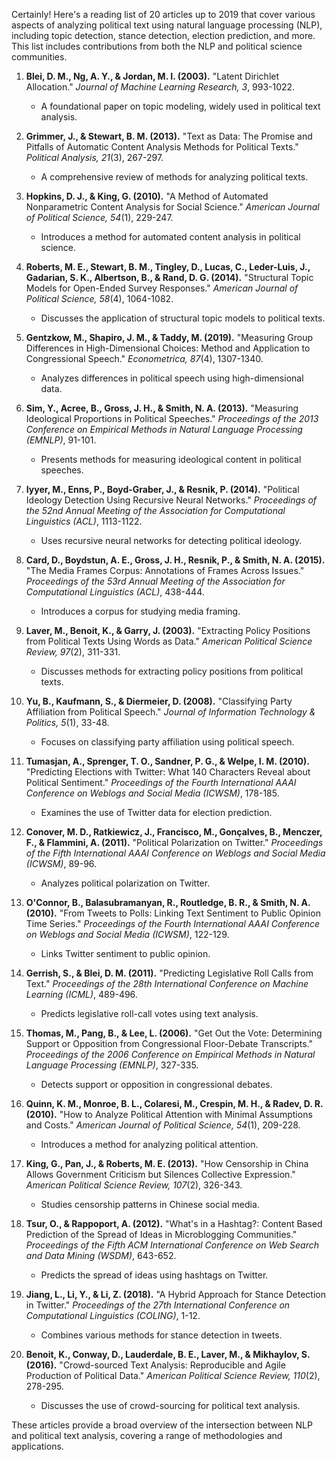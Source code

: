 Certainly! Here's a reading list of 20 articles up to 2019 that cover various aspects of analyzing political text using natural language processing (NLP), including topic detection, stance detection, election prediction, and more. This list includes contributions from both the NLP and political science communities.

1. **Blei, D. M., Ng, A. Y., & Jordan, M. I. (2003).** "Latent Dirichlet Allocation." *Journal of Machine Learning Research, 3*, 993-1022.
   - A foundational paper on topic modeling, widely used in political text analysis.

2. **Grimmer, J., & Stewart, B. M. (2013).** "Text as Data: The Promise and Pitfalls of Automatic Content Analysis Methods for Political Texts." *Political Analysis, 21*(3), 267-297.
   - A comprehensive review of methods for analyzing political texts.

3. **Hopkins, D. J., & King, G. (2010).** "A Method of Automated Nonparametric Content Analysis for Social Science." *American Journal of Political Science, 54*(1), 229-247.
   - Introduces a method for automated content analysis in political science.

4. **Roberts, M. E., Stewart, B. M., Tingley, D., Lucas, C., Leder-Luis, J., Gadarian, S. K., Albertson, B., & Rand, D. G. (2014).** "Structural Topic Models for Open-Ended Survey Responses." *American Journal of Political Science, 58*(4), 1064-1082.
   - Discusses the application of structural topic models to political texts.

5. **Gentzkow, M., Shapiro, J. M., & Taddy, M. (2019).** "Measuring Group Differences in High-Dimensional Choices: Method and Application to Congressional Speech." *Econometrica, 87*(4), 1307-1340.
   - Analyzes differences in political speech using high-dimensional data.

6. **Sim, Y., Acree, B., Gross, J. H., & Smith, N. A. (2013).** "Measuring Ideological Proportions in Political Speeches." *Proceedings of the 2013 Conference on Empirical Methods in Natural Language Processing (EMNLP)*, 91-101.
   - Presents methods for measuring ideological content in political speeches.

7. **Iyyer, M., Enns, P., Boyd-Graber, J., & Resnik, P. (2014).** "Political Ideology Detection Using Recursive Neural Networks." *Proceedings of the 52nd Annual Meeting of the Association for Computational Linguistics (ACL)*, 1113-1122.
   - Uses recursive neural networks for detecting political ideology.

8. **Card, D., Boydstun, A. E., Gross, J. H., Resnik, P., & Smith, N. A. (2015).** "The Media Frames Corpus: Annotations of Frames Across Issues." *Proceedings of the 53rd Annual Meeting of the Association for Computational Linguistics (ACL)*, 438-444.
   - Introduces a corpus for studying media framing.

9. **Laver, M., Benoit, K., & Garry, J. (2003).** "Extracting Policy Positions from Political Texts Using Words as Data." *American Political Science Review, 97*(2), 311-331.
   - Discusses methods for extracting policy positions from political texts.

10. **Yu, B., Kaufmann, S., & Diermeier, D. (2008).** "Classifying Party Affiliation from Political Speech." *Journal of Information Technology & Politics, 5*(1), 33-48.
    - Focuses on classifying party affiliation using political speech.

11. **Tumasjan, A., Sprenger, T. O., Sandner, P. G., & Welpe, I. M. (2010).** "Predicting Elections with Twitter: What 140 Characters Reveal about Political Sentiment." *Proceedings of the Fourth International AAAI Conference on Weblogs and Social Media (ICWSM)*, 178-185.
    - Examines the use of Twitter data for election prediction.

12. **Conover, M. D., Ratkiewicz, J., Francisco, M., Gonçalves, B., Menczer, F., & Flammini, A. (2011).** "Political Polarization on Twitter." *Proceedings of the Fifth International AAAI Conference on Weblogs and Social Media (ICWSM)*, 89-96.
    - Analyzes political polarization on Twitter.

13. **O'Connor, B., Balasubramanyan, R., Routledge, B. R., & Smith, N. A. (2010).** "From Tweets to Polls: Linking Text Sentiment to Public Opinion Time Series." *Proceedings of the Fourth International AAAI Conference on Weblogs and Social Media (ICWSM)*, 122-129.
    - Links Twitter sentiment to public opinion.

14. **Gerrish, S., & Blei, D. M. (2011).** "Predicting Legislative Roll Calls from Text." *Proceedings of the 28th International Conference on Machine Learning (ICML)*, 489-496.
    - Predicts legislative roll-call votes using text analysis.

15. **Thomas, M., Pang, B., & Lee, L. (2006).** "Get Out the Vote: Determining Support or Opposition from Congressional Floor-Debate Transcripts." *Proceedings of the 2006 Conference on Empirical Methods in Natural Language Processing (EMNLP)*, 327-335.
    - Detects support or opposition in congressional debates.

16. **Quinn, K. M., Monroe, B. L., Colaresi, M., Crespin, M. H., & Radev, D. R. (2010).** "How to Analyze Political Attention with Minimal Assumptions and Costs." *American Journal of Political Science, 54*(1), 209-228.
    - Introduces a method for analyzing political attention.

17. **King, G., Pan, J., & Roberts, M. E. (2013).** "How Censorship in China Allows Government Criticism but Silences Collective Expression." *American Political Science Review, 107*(2), 326-343.
    - Studies censorship patterns in Chinese social media.

18. **Tsur, O., & Rappoport, A. (2012).** "What's in a Hashtag?: Content Based Prediction of the Spread of Ideas in Microblogging Communities." *Proceedings of the Fifth ACM International Conference on Web Search and Data Mining (WSDM)*, 643-652.
    - Predicts the spread of ideas using hashtags on Twitter.

19. **Jiang, L., Li, Y., & Li, Z. (2018).** "A Hybrid Approach for Stance Detection in Twitter." *Proceedings of the 27th International Conference on Computational Linguistics (COLING)*, 1-12.
    - Combines various methods for stance detection in tweets.

20. **Benoit, K., Conway, D., Lauderdale, B. E., Laver, M., & Mikhaylov, S. (2016).** "Crowd-sourced Text Analysis: Reproducible and Agile Production of Political Data." *American Political Science Review, 110*(2), 278-295.
    - Discusses the use of crowd-sourcing for political text analysis.

These articles provide a broad overview of the intersection between NLP and political text analysis, covering a range of methodologies and applications.